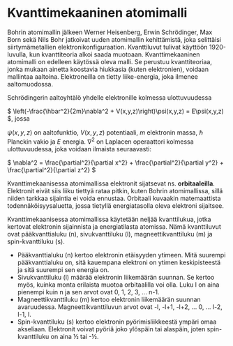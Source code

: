 # Kvanttimekaaninen atomimalli

Bohrin atomimallin jälkeen Werner Heisenberg, Erwin Schrödinger, Max Born sekä Nils Bohr jatkoivat uuden atomimallin kehittämistä, joka selittäisi siirtymämetallien elektronikonfiguraation. Kvanttiluvut tulivat käyttöön 1920-luvulla, kun kvanttiteoria alkoi saada muotoaan. Kvanttimekaaninen atomimalli on edelleen käytössä oleva malli. Se perustuu kvanttiteoriaa, jonka mukaan ainetta koostavia hiukkasia (kuten elektronien), voidaan mallintaa aaltoina. Elektroneilla on tietty liike-energia, joka ilmenee aaltomuodossa.

Schrödingerin aaltoyhtälö yhdelle elektronille kolmessa ulottuvuudessa

$ \left(-\frac{\hbar^2}{2m}\nabla^2 + V(x,y,z)\right)\psi(x,y,z) = E\psi(x,y,z) $, jossa

$\psi(x,y,z)$ on aaltofunktio, $V(x,y,z)$ potentiaali, $m$ elektronin massa, $\hbar$ Planckin vakio ja $E$ energia. $\nabla^2$ on Laplacen operaattori kolmessa ulottuvuudessa, joka voidaan ilmaista seuraavasti:

$ \nabla^2 = \frac{\partial^2}{\partial x^2} + \frac{\partial^2}{\partial y^2} + \frac{\partial^2}{\partial z^2} $

Kvanttimekaanisessa atomimallissa elektronit sijatsevat ns. **orbitaaleilla**. Elektronit eivät siis liiku tiettyä rataa pitkin, kuten Bohrin atomimallissa, sillä niiden tarkkaa sijaintia ei voida ennustaa. Orbitaali kuvaakin matemaattista todennäköisyysaluetta, jossa tietyllä energiatasolla oleva elektroni sijaitsee. 

Kvanttimekaanisessa atomimallissa käytetään neljää kvanttilukua, jotka kertovat elektronin sijainnista ja energiatilasta atomissa. Nämä kvanttiluvut ovat pääkvanttialuku (n), sivukvanttiluku (l), magneettikvanttiluku (m) ja spin-kvanttiluku (s).
- Pääkvanttialuku (n) kertoo elektronin etäisyyden ytimeen. Mitä suurempi pääkvanttialuku on, sitä kauempana elektroni on ytimen keskipisteestä ja sitä suurempi sen energia on.
- Sivukvanttiluku (l) määrää elektronin liikemäärän suunnan. Se kertoo myös, kuinka monta erilaista muotoa orbitaalilla voi olla. Luku l on aina pienempi kuin n ja sen arvot ovat 0, 1, 2, 3, ... n-1.
- Magneettikvanttiluku (m) kertoo elektronin liikemäärän suunnan avaruudessa. Magneettikvanttiluvun arvot ovat -l, -l+1, -l+2, ... 0, ... l-2, l-1, l.
- Spin-kvanttiluku (s) kertoo elektronin pyörimisliikkeestä ympäri omaa akseliaan. Elektronit voivat pyöriä joko ylöspäin tai alaspäin, joten spin-kvanttiluku on aina ½ tai -½.